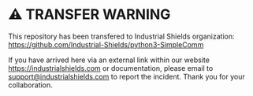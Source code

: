 # ⚠️ TRANSFER WARNING

This repository has been transfered to Industrial Shields organization: https://github.com/Industrial-Shields/python3-SimpleComm

If you have arrived here via an external link within our website https://industrialshields.com or documentation, please email to <support@industrialshields.com> to report the incident. Thank you for your collaboration.
